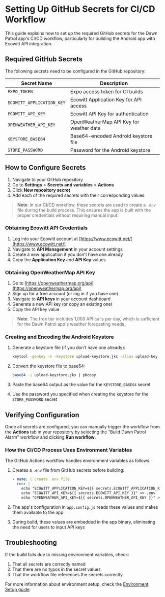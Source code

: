 # Setting Up GitHub Secrets for CI/CD Workflow

This guide explains how to set up the required GitHub secrets for the Dawn Patrol app's CI/CD workflow, particularly for building the Android app with Ecowitt API integration.

## Required GitHub Secrets

The following secrets need to be configured in the GitHub repository:

| Secret Name | Description |
|-------------|-------------|
| `EXPO_TOKEN` | Expo access token for CI builds |
| `ECOWITT_APPLICATION_KEY` | Ecowitt Application Key for API access |
| `ECOWITT_API_KEY` | Ecowitt API Key for authentication |
| `OPENWEATHER_API_KEY` | OpenWeatherMap API Key for weather data |
| `KEYSTORE_BASE64` | Base64-encoded Android keystore file |
| `STORE_PASSWORD` | Password for the Android keystore |

## How to Configure Secrets

1. Navigate to your GitHub repository
2. Go to **Settings** > **Secrets and variables** > **Actions**
3. Click **New repository secret**
4. Add each of the required secrets with their corresponding values

> **Note**: In our CI/CD workflow, these secrets are used to create a `.env` file during the build process. This ensures the app is built with the proper credentials without requiring manual input.

### Obtaining Ecowitt API Credentials

1. Log into your Ecowitt account at [https://www.ecowitt.net/](https://www.ecowitt.net/)
2. Navigate to **API Management** in your account settings
3. Create a new application if you don't have one already
4. Copy the **Application Key** and **API Key** values

### Obtaining OpenWeatherMap API Key

1. Go to [https://openweathermap.org/api](https://openweathermap.org/api)
2. Sign up for a free account (or log in if you have one)
3. Navigate to **API keys** in your account dashboard
4. Generate a new API key (or copy an existing one)
5. Copy the API key value

> **Note**: The free tier includes 1,000 API calls per day, which is sufficient for the Dawn Patrol app's weather forecasting needs.

### Creating and Encoding the Android Keystore

1. Generate a keystore file (if you don't have one already):
   ```bash
   keytool -genkey -v -keystore upload-keystore.jks -alias upload-key -keyalg RSA -keysize 2048 -validity 10000
   ```
   
2. Convert the keystore file to base64:
   ```bash
   base64 -i upload-keystore.jks | pbcopy
   ```
   
3. Paste the base64 output as the value for the `KEYSTORE_BASE64` secret

4. Use the password you specified when creating the keystore for the `STORE_PASSWORD` secret

## Verifying Configuration

Once all secrets are configured, you can manually trigger the workflow from the **Actions** tab in your repository by selecting the "Build Dawn Patrol Alarm" workflow and clicking **Run workflow**.

### How the CI/CD Process Uses Environment Variables

The GitHub Actions workflow handles environment variables as follows:

1. Creates a `.env` file from GitHub secrets before building:
   ```yaml
   - name: 🔐 Create .env file
     run: |
       echo "ECOWITT_APPLICATION_KEY=${{ secrets.ECOWITT_APPLICATION_KEY }}" > .env
       echo "ECOWITT_API_KEY=${{ secrets.ECOWITT_API_KEY }}" >> .env
       echo "OPENWEATHER_API_KEY=${{ secrets.OPENWEATHER_API_KEY }}" >> .env
   ```

2. The app's configuration in `app.config.js` reads these values and makes them available to the app
3. During build, these values are embedded in the app binary, eliminating the need for users to input API keys

## Troubleshooting

If the build fails due to missing environment variables, check:

1. That all secrets are correctly named
2. That there are no typos in the secret values
3. That the workflow file references the secrets correctly

For more information about environment setup, check the [Environment Setup guide](ENVIRONMENT_SETUP.md).

